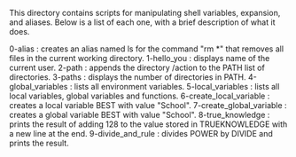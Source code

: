 This directory contains scripts for manipulating shell variables, expansion, and aliases. Below is a list of each one, with a brief description of what it does.

0-alias : creates an alias named ls for the command "rm *" that removes all files in the current working directory.
1-hello_you : displays name of the current user.
2-path : appends the directory /action to the PATH list of directories.
3-paths : displays the number of directories in PATH.
4-global_variables : lists all environment variables.
5-local_variables : lists all local variables, global variables and functions.
6-create_local_variable : creates a local variable BEST with value "School".
7-create_global_variable : creates a global variable BEST with value "School".
8-true_knowledge : prints the result of adding 128 to the value stored in TRUEKNOWLEDGE with a new line at the end.
9-divide_and_rule : divides POWER by DIVIDE and prints the result.
